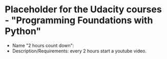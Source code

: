 # Placeholder for the Udacity courses - "Programming Foundations with Python"

- Name "2 hours count down":
- Description/Requirements:
every 2 hours start a youtube video.
